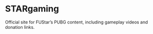 # STARgaming
Official site for FUStar’s PUBG content, including gameplay videos and donation links.
